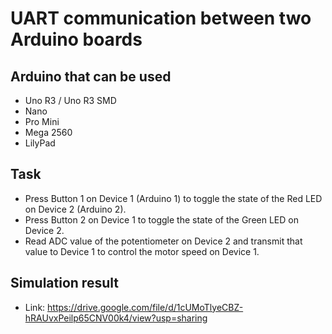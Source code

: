 # UART communication between two Arduino boards
## Arduino that can be used
- Uno R3 / Uno R3 SMD
- Nano
- Pro Mini
- Mega 2560
- LilyPad
## Task
- Press Button 1 on Device 1 (Arduino 1) to toggle the state of the Red LED on Device 2 (Arduino 2).
- Press Button 2 on Device 1 to toggle the state of the Green LED on Device 2.
- Read ADC value of the potentiometer on Device 2 and transmit that value to Device 1 to control the motor speed on Device 1.
## Simulation result 
- Link: https://drive.google.com/file/d/1cUMoTlyeCBZ-hRAUvxPeilp65CNV00k4/view?usp=sharing
